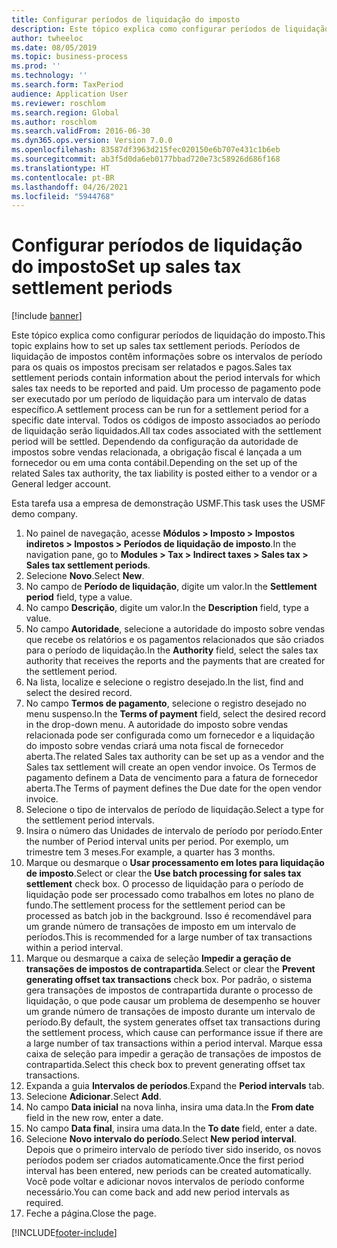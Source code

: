 ```yaml
---
title: Configurar períodos de liquidação do imposto
description: Este tópico explica como configurar períodos de liquidação de imposto no Dynamics 365 Finance.
author: twheeloc
ms.date: 08/05/2019
ms.topic: business-process
ms.prod: ''
ms.technology: ''
ms.search.form: TaxPeriod
audience: Application User
ms.reviewer: roschlom
ms.search.region: Global
ms.author: roschlom
ms.search.validFrom: 2016-06-30
ms.dyn365.ops.version: Version 7.0.0
ms.openlocfilehash: 83587df3963d215fec020150e6b707e431c1b6eb
ms.sourcegitcommit: ab3f5d0da6eb0177bbad720e73c58926d686f168
ms.translationtype: HT
ms.contentlocale: pt-BR
ms.lasthandoff: 04/26/2021
ms.locfileid: "5944768"
---
```

# <a name="set-up-sales-tax-settlement-periods"></a><span data-ttu-id="cf485-103">Configurar períodos de liquidação do imposto</span><span class="sxs-lookup"><span data-stu-id="cf485-103">Set up sales tax settlement periods</span></span>

[!include [banner](../../includes/banner.md)]

<span data-ttu-id="cf485-104">Este tópico explica como configurar períodos de liquidação do imposto.</span><span class="sxs-lookup"><span data-stu-id="cf485-104">This topic explains how to set up sales tax settlement periods.</span></span> <span data-ttu-id="cf485-105">Períodos de liquidação de impostos contêm informações sobre os intervalos de período para os quais os impostos precisam ser relatados e pagos.</span><span class="sxs-lookup"><span data-stu-id="cf485-105">Sales tax settlement periods contain information about the period intervals for which sales tax needs to be reported and paid.</span></span> <span data-ttu-id="cf485-106">Um processo de pagamento pode ser executado por um período de liquidação para um intervalo de datas específico.</span><span class="sxs-lookup"><span data-stu-id="cf485-106">A settlement process can be run for a settlement period for a specific date interval.</span></span> <span data-ttu-id="cf485-107">Todos os códigos de imposto associados ao período de liquidação serão liquidados.</span><span class="sxs-lookup"><span data-stu-id="cf485-107">All tax codes associated with the settlement period will be settled.</span></span> <span data-ttu-id="cf485-108">Dependendo da configuração da autoridade de impostos sobre vendas relacionada, a obrigação fiscal é lançada a um fornecedor ou em uma conta contábil.</span><span class="sxs-lookup"><span data-stu-id="cf485-108">Depending on the set up of the related Sales tax authority, the tax liability is posted either to a vendor or a General ledger account.</span></span>

<span data-ttu-id="cf485-109">Esta tarefa usa a empresa de demonstração USMF.</span><span class="sxs-lookup"><span data-stu-id="cf485-109">This task uses the USMF demo company.</span></span>

1. <span data-ttu-id="cf485-110">No painel de navegação, acesse **Módulos > Imposto > Impostos indiretos > Impostos > Períodos de liquidação de imposto**.</span><span class="sxs-lookup"><span data-stu-id="cf485-110">In the navigation pane, go to **Modules > Tax > Indirect taxes > Sales tax > Sales tax settlement periods**.</span></span>
2. <span data-ttu-id="cf485-111">Selecione **Novo**.</span><span class="sxs-lookup"><span data-stu-id="cf485-111">Select **New**.</span></span>
3. <span data-ttu-id="cf485-112">No campo de **Período de liquidação**, digite um valor.</span><span class="sxs-lookup"><span data-stu-id="cf485-112">In the **Settlement period** field, type a value.</span></span>
4. <span data-ttu-id="cf485-113">No campo **Descrição**, digite um valor.</span><span class="sxs-lookup"><span data-stu-id="cf485-113">In the **Description** field, type a value.</span></span>
5. <span data-ttu-id="cf485-114">No campo **Autoridade**, selecione a autoridade do imposto sobre vendas que recebe os relatórios e os pagamentos relacionados que são criados para o período de liquidação.</span><span class="sxs-lookup"><span data-stu-id="cf485-114">In the **Authority** field, select the sales tax authority that receives the reports and the payments that are created for the settlement period.</span></span>
6. <span data-ttu-id="cf485-115">Na lista, localize e selecione o registro desejado.</span><span class="sxs-lookup"><span data-stu-id="cf485-115">In the list, find and select the desired record.</span></span>
7. <span data-ttu-id="cf485-116">No campo **Termos de pagamento**, selecione o registro desejado no menu suspenso.</span><span class="sxs-lookup"><span data-stu-id="cf485-116">In the **Terms of payment** field, select the desired record in the drop-down menu.</span></span> <span data-ttu-id="cf485-117">A autoridade do imposto sobre vendas relacionada pode ser configurada como um fornecedor e a liquidação do imposto sobre vendas criará uma nota fiscal de fornecedor aberta.</span><span class="sxs-lookup"><span data-stu-id="cf485-117">The related Sales tax authority can be set up as a vendor and the Sales tax settlement will create an open vendor invoice.</span></span> <span data-ttu-id="cf485-118">Os Termos de pagamento definem a Data de vencimento para a fatura de fornecedor aberta.</span><span class="sxs-lookup"><span data-stu-id="cf485-118">The Terms of payment defines the Due date for the open vendor invoice.</span></span>  
8. <span data-ttu-id="cf485-119">Selecione o tipo de intervalos de período de liquidação.</span><span class="sxs-lookup"><span data-stu-id="cf485-119">Select a type for the settlement period intervals.</span></span>
9. <span data-ttu-id="cf485-120">Insira o número das Unidades de intervalo de período por período.</span><span class="sxs-lookup"><span data-stu-id="cf485-120">Enter the number of Period interval units per period.</span></span> <span data-ttu-id="cf485-121">Por exemplo, um trimestre tem 3 meses.</span><span class="sxs-lookup"><span data-stu-id="cf485-121">For example, a quarter has 3 months.</span></span>
10. <span data-ttu-id="cf485-122">Marque ou desmarque o **Usar processamento em lotes para liquidação de imposto**.</span><span class="sxs-lookup"><span data-stu-id="cf485-122">Select or clear the **Use batch processing for sales tax settlement** check box.</span></span> <span data-ttu-id="cf485-123">O processo de liquidação para o período de liquidação pode ser processado como trabalhos em lotes no plano de fundo.</span><span class="sxs-lookup"><span data-stu-id="cf485-123">The settlement process for the settlement period can be processed as batch job in the background.</span></span> <span data-ttu-id="cf485-124">Isso é recomendável para um grande número de transações de imposto em um intervalo de períodos.</span><span class="sxs-lookup"><span data-stu-id="cf485-124">This is recommended for a large number of tax transactions within a period interval.</span></span>
11. <span data-ttu-id="cf485-125">Marque ou desmarque a caixa de seleção **Impedir a geração de transações de impostos de contrapartida**.</span><span class="sxs-lookup"><span data-stu-id="cf485-125">Select or clear the **Prevent generating offset tax transactions** check box.</span></span> <span data-ttu-id="cf485-126">Por padrão, o sistema gera transações de impostos de contrapartida durante o processo de liquidação, o que pode causar um problema de desempenho se houver um grande número de transações de imposto durante um intervalo de período.</span><span class="sxs-lookup"><span data-stu-id="cf485-126">By default, the system generates offset tax transactions during the settlement process, which cause can performance issue if there are a large number of tax transactions within a period interval.</span></span> <span data-ttu-id="cf485-127">Marque essa caixa de seleção para impedir a geração de transações de impostos de contrapartida.</span><span class="sxs-lookup"><span data-stu-id="cf485-127">Select this check box to prevent generating offset tax transactions.</span></span>
12. <span data-ttu-id="cf485-128">Expanda a guia **Intervalos de períodos**.</span><span class="sxs-lookup"><span data-stu-id="cf485-128">Expand the **Period intervals** tab.</span></span>
13. <span data-ttu-id="cf485-129">Selecione **Adicionar**.</span><span class="sxs-lookup"><span data-stu-id="cf485-129">Select **Add**.</span></span>
14. <span data-ttu-id="cf485-130">No campo **Data inicial** na nova linha, insira uma data.</span><span class="sxs-lookup"><span data-stu-id="cf485-130">In the **From date** field in the new row, enter a date.</span></span>
15. <span data-ttu-id="cf485-131">No campo **Data final**, insira uma data.</span><span class="sxs-lookup"><span data-stu-id="cf485-131">In the **To date** field, enter a date.</span></span>
16. <span data-ttu-id="cf485-132">Selecione **Novo intervalo do período**.</span><span class="sxs-lookup"><span data-stu-id="cf485-132">Select **New period interval**.</span></span> <span data-ttu-id="cf485-133">Depois que o primeiro intervalo de período tiver sido inserido, os novos períodos podem ser criados automaticamente.</span><span class="sxs-lookup"><span data-stu-id="cf485-133">Once the first period interval has been entered, new periods can be created automatically.</span></span> <span data-ttu-id="cf485-134">Você pode voltar e adicionar novos intervalos de período conforme necessário.</span><span class="sxs-lookup"><span data-stu-id="cf485-134">You can come back and add new period intervals as required.</span></span>  
17. <span data-ttu-id="cf485-135">Feche a página.</span><span class="sxs-lookup"><span data-stu-id="cf485-135">Close the page.</span></span>



[!INCLUDE[footer-include](../../../includes/footer-banner.md)]
